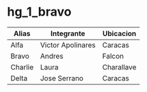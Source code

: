 # hg_1_bravo

| Alias  | Integrante | Ubicacion |
| ------------- | ------------- | ------------- |
| Alfa  | Victor Apolinares  | Caracas |
| Bravo | Andres | Falcon |
| Charlie  | Laura | Charallave |
| Delta | Jose Serrano | Caracas |
